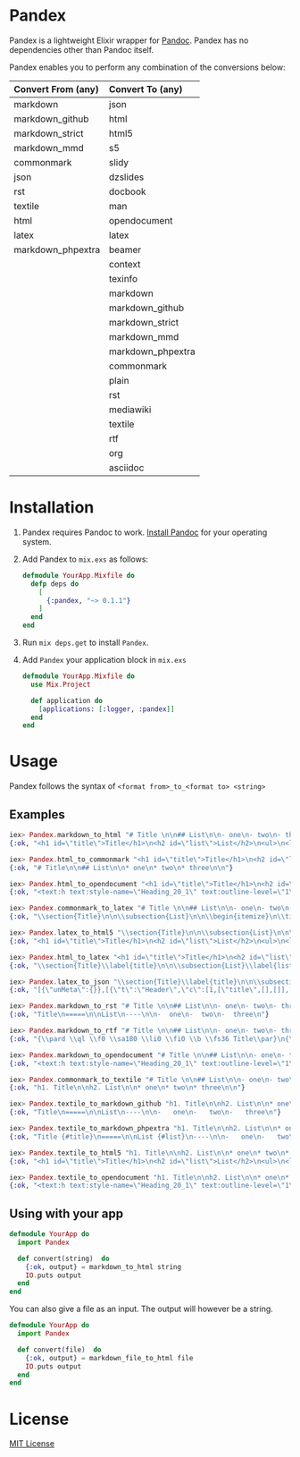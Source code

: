 # Pandex

Pandex is a lightweight Elixir wrapper for [Pandoc](http://pandoc.org). Pandex has no dependencies other than Pandoc itself.

Pandex enables you to perform any combination of the conversions below:

| Convert From (any) | Convert To (any)  |
| :----------------- | :---------------- |
| markdown           | json              |
| markdown_github    | html              |
| markdown_strict    | html5             |
| markdown_mmd       | s5                |
| commonmark         | slidy             |
| json               | dzslides          |
| rst                | docbook           |
| textile            | man               |
| html               | opendocument      |
| latex              | latex             |
| markdown_phpextra  | beamer            |
|                    | context           |
|                    | texinfo           |
|                    | markdown          |
|                    | markdown_github   |
|                    | markdown_strict   |
|                    | markdown_mmd      |
|                    | markdown_phpextra |
|                    | commonmark        |
|                    | plain             |
|                    | rst               |
|                    | mediawiki         |
|                    | textile           |
|                    | rtf               |
|                    | org               |
|                    | asciidoc          |

# Installation

1. Pandex requires Pandoc to work. [Install Pandoc](http://pandoc.org/installing.html) for your operating system.

2. Add Pandex to `mix.exs` as follows:

   ```elixir
   defmodule YourApp.Mixfile do
     defp deps do
       [
         {:pandex, "~> 0.1.1"}
       ]
     end
   end
   ```

3. Run `mix deps.get` to install `Pandex`.

4. Add `Pandex` your application block in `mix.exs`

   ```elixir
   defmodule YourApp.Mixfile do
     use Mix.Project

     def application do
       [applications: [:logger, :pandex]]
     end
   end
   ```

# Usage

Pandex follows the syntax of `<format from>_to_<format to> <string>`

## Examples

```elixir
iex> Pandex.markdown_to_html "# Title \n\n## List\n\n- one\n- two\n- three\n"
{:ok, "<h1 id=\"title\">Title</h1>\n<h2 id=\"list\">List</h2>\n<ul>\n<li>one</li>\n<li>two</li>\n<li>three</li>\n</ul>\n"}

iex> Pandex.html_to_commonmark "<h1 id=\"title\">Title</h1>\n<h2 id=\"list\">List</h2>\n<ul>\n<li>one</li>\n<li>two</li>\n<li>three</li>\n</ul>\n"
{:ok, "# Title\n\n## List\n\n* one\n* two\n* three\n\n"}

iex> Pandex.html_to_opendocument "<h1 id=\"title\">Title</h1>\n<h2 id=\"list\">List</h2>\n<ul>\n<li>one</li>\n<li>two</li>\n<li>three</li>\n</ul>\n"
{:ok, "<text:h text:style-name=\"Heading_20_1\" text:outline-level=\"1\">Title</text:h>\n<text:h text:style-name=\"Heading_20_2\" text:outline-level=\"2\">List</text:h>\n<text:list text:style-name=\"L1\">\n  <text:list-item>\n    <text:p text:style-name=\"P1\">one</text:p>\n  </text:list-item>\n  <text:list-item>\n    <text:p text:style-name=\"P1\">two</text:p>\n  </text:list-item>\n  <text:list-item>\n    <text:p text:style-name=\"P1\">three</text:p>\n  </text:list-item>\n</text:list>\n"}

iex> Pandex.commonmark_to_latex "# Title \n\n## List\n\n- one\n- two\n- three\n"
{:ok, "\\section{Title}\n\n\\subsection{List}\n\n\\begin{itemize}\n\\tightlist\n\\item\n  one\n\\item\n  two\n\\item\n  three\n\\end{itemize}\n"}

iex> Pandex.latex_to_html5 "\\section{Title}\n\n\\subsection{List}\n\n\\begin{itemize}\n\\tightlist\n\\item\n  one\n\\item\n  two\n\\item\n  three\n\\end{itemize}\n"
{:ok, "<h1 id=\"title\">Title</h1>\n<h2 id=\"list\">List</h2>\n<ul>\n<li><p>one</p></li>\n<li><p>two</p></li>\n<li><p>three</p></li>\n</ul>\n"}

iex> Pandex.html_to_latex "<h1 id=\"title\">Title</h1>\n<h2 id=\"list\">List</h2>\n<ul>\n<li><p>one</p></li>\n<li><p>two</p></li>\n<li><p>three</p></li>\n</ul>\n"
{:ok, "\\section{Title}\\label{title}\n\n\\subsection{List}\\label{list}\n\n\\begin{itemize}\n\\item\n  one\n\\item\n  two\n\\item\n  three\n\\end{itemize}\n"}

iex> Pandex.latex_to_json "\\section{Title}\\label{title}\n\n\\subsection{List}\\label{list}\n\n\\begin{itemize}\n\\item\n  one\n\\item\n  two\n\\item\n  three\n\\end{itemize}\n"
{:ok, "[{\"unMeta\":{}},[{\"t\":\"Header\",\"c\":[1,[\"title\",[],[]],[{\"t\":\"Str\",\"c\":\"Title\"}]]},{\"t\":\"Header\",\"c\":[2,[\"list\",[],[]],[{\"t\":\"Str\",\"c\":\"List\"}]]},{\"t\":\"BulletList\",\"c\":[[{\"t\":\"Para\",\"c\":[{\"t\":\"Str\",\"c\":\"one\"}]}],[{\"t\":\"Para\",\"c\":[{\"t\":\"Str\",\"c\":\"two\"}]}],[{\"t\":\"Para\",\"c\":[{\"t\":\"Str\",\"c\":\"three\"}]}]]}]]\n"}

iex> Pandex.markdown_to_rst "# Title \n\n## List\n\n- one\n- two\n- three\n"
{:ok, "Title\n=====\n\nList\n----\n\n-  one\n-  two\n-  three\n"}

iex> Pandex.markdown_to_rtf "# Title \n\n## List\n\n- one\n- two\n- three\n"
{:ok, "{\\pard \\ql \\f0 \\sa180 \\li0 \\fi0 \\b \\fs36 Title\\par}\n{\\pard \\ql \\f0 \\sa180 \\li0 \\fi0 \\b \\fs32 List\\par}\n{\\pard \\ql \\f0 \\sa0 \\li360 \\fi-360 \\bullet \\tx360\\tab one\\par}\n{\\pard \\ql \\f0 \\sa0 \\li360 \\fi-360 \\bullet \\tx360\\tab two\\par}\n{\\pard \\ql \\f0 \\sa0 \\li360 \\fi-360 \\bullet \\tx360\\tab three\\sa180\\par}\n\n"}

iex> Pandex.markdown_to_opendocument "# Title \n\n## List\n\n- one\n- two\n- three\n"
{:ok, "<text:h text:style-name=\"Heading_20_1\" text:outline-level=\"1\">Title</text:h>\n<text:h text:style-name=\"Heading_20_2\" text:outline-level=\"2\">List</text:h>\n<text:list text:style-name=\"L1\">\n  <text:list-item>\n    <text:p text:style-name=\"P1\">one</text:p>\n  </text:list-item>\n  <text:list-item>\n    <text:p text:style-name=\"P1\">two</text:p>\n  </text:list-item>\n  <text:list-item>\n    <text:p text:style-name=\"P1\">three</text:p>\n  </text:list-item>\n</text:list>\n"}

iex> Pandex.commonmark_to_textile "# Title \n\n## List\n\n- one\n- two\n- three\n"
{:ok, "h1. Title\n\nh2. List\n\n* one\n* two\n* three\n\n"}

iex> Pandex.textile_to_markdown_github "h1. Title\n\nh2. List\n\n* one\n* two\n* three\n\n"
{:ok, "Title\n=====\n\nList\n----\n\n-   one\n-   two\n-   three\n"}

iex> Pandex.textile_to_markdown_phpextra "h1. Title\n\nh2. List\n\n* one\n* two\n* three\n\n"
{:ok, "Title {#title}\n=====\n\nList {#list}\n----\n\n-   one\n-   two\n-   three\n"}

iex> Pandex.textile_to_html5 "h1. Title\n\nh2. List\n\n* one\n* two\n* three\n\n"
{:ok, "<h1 id=\"title\">Title</h1>\n<h2 id=\"list\">List</h2>\n<ul>\n<li>one</li>\n<li>two</li>\n<li>three</li>\n</ul>\n"}

iex> Pandex.textile_to_opendocument "h1. Title\n\nh2. List\n\n* one\n* two\n* three\n\n"
{:ok, "<text:h text:style-name=\"Heading_20_1\" text:outline-level=\"1\">Title</text:h>\n<text:h text:style-name=\"Heading_20_2\" text:outline-level=\"2\">List</text:h>\n<text:list text:style-name=\"L1\">\n  <text:list-item>\n    <text:p text:style-name=\"P1\">one</text:p>\n  </text:list-item>\n  <text:list-item>\n    <text:p text:style-name=\"P1\">two</text:p>\n  </text:list-item>\n  <text:list-item>\n    <text:p text:style-name=\"P1\">three</text:p>\n  </text:list-item>\n</text:list>\n"}

```

## Using with your app

```elixir
defmodule YourApp do
  import Pandex

  def convert(string)  do
    {:ok, output} = markdown_to_html string
    IO.puts output
  end
end
```

You can also give a file as an input. The output will however be a string.

```elixir
defmodule YourApp do
  import Pandex

  def convert(file)  do
    {:ok, output} = markdown_file_to_html file
    IO.puts output
  end
end
```

# License

[MIT License](LICENSE)
